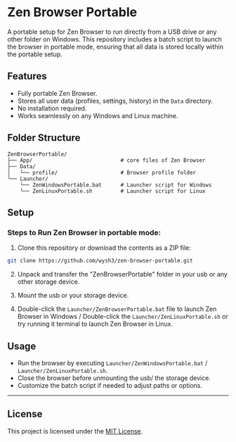 # Zen Browser Portable

A portable setup for Zen Browser to run directly from a USB drive or any other folder on Windows. This repository includes a batch script to launch the browser in portable mode, ensuring that all data is stored locally within the portable setup.

## Features
- Fully portable Zen Browser.
- Stores all user data (profiles, settings, history) in the `Data` directory.
- No installation required.
- Works seamlessly on any Windows and Linux machine.

## Folder Structure
```
ZenBrowserPortable/
├── App/                            # core files of Zen Browser
├── Data/
│   └── profile/                    # Browser profile folder
└── Launcher/
    └── ZenWindowsPortable.bat      # Launcher script for Windows
    └── ZenLinuxPortable.sh         # Launcher script for Linux

```

## Setup

### Steps to Run Zen Browser in portable mode: 
1. Clone this repository or download the contents as a ZIP file:
```bash
git clone https://github.com/wysh3/zen-browser-portable.git
```
2. Unpack and transfer the "ZenBrowserPortable" folder in your usb or any other storage device.

3. Mount the usb or your storage device.

4. Double-click the `Launcher/ZenBrowserPortable.bat` file to launch Zen Browser in Windows / Double-click the `Launcher/ZenLinuxPortable.sh` or try running it terminal to launch Zen Browser    in Linux.

## Usage
- Run the browser by executing `Launcher/ZenWindowsPortable.bat` / `Launcher/ZenLinuxPortable.sh`.
- Close the browser before unmounting the usb/ the storage device.
- Customize the batch script if needed to adjust paths or options.

---

## License
This project is licensed under the [MIT License](LICENSE).
